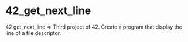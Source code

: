 # 42_get_next_line
42 get_next_line => Third project of 42. Create a program that display the line of a file descriptor.
